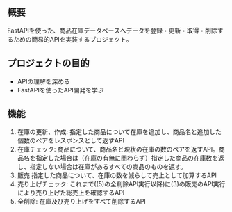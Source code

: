 ## 概要
FastAPIを使った、商品在庫データベースへデータを登録・更新・取得・削除するための簡易的APIを実装するプロジェクト。

## プロジェクトの目的
- APIの理解を深める
- FastAPIを使ったAPI開発を学ぶ

## 機能
1. 在庫の更新、作成:	指定した商品について在庫を追加し、商品名と追加した個数のペアをレスポンスとして返すAPI
2. 在庫チェック:	商品について、商品名と現状の在庫の数のペアを返すAPI。商品名を指定した場合は（在庫の有無に関わらず）指定した商品の在庫数を返し、指定しない場合は在庫があるすべての商品のものを返す。
3. 販売	指定した商品について、在庫の数を減らして売上として加算するAPI
4. 売り上げチェック:	これまで((5)の全削除API実行以降)に(3)の販売のAPI実行により売り上げた総売上を確認するAPI
5. 全削除:	在庫及び売り上げをすべて削除するAPI
